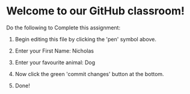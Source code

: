 # Welcome to our GitHub classroom!

Do the following to Complete this assignment:

1. Begin editing this file by clicking the 'pen' symbol above.

2. Enter your First Name: Nicholas

3. Enter your favourite animal: Dog

4. Now click the green 'commit changes' button at the bottom.

5. Done!
